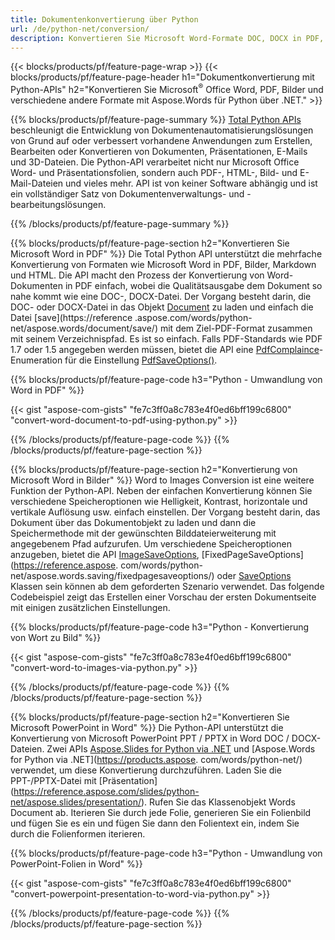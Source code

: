 ```yaml
---
title: Dokumentenkonvertierung über Python 
url: /de/python-net/conversion/
description: Konvertieren Sie Microsoft Word-Formate DOC, DOCX in PDF, Bilder und mehr sowie Präsentationsfolien, E-Mail-Nachrichten und 3D-Bilder mit nur wenigen Zeilen Python-Code.
---
```


{{< blocks/products/pf/feature-page-wrap >}}
{{< blocks/products/pf/feature-page-header h1="Dokumentkonvertierung mit Python-APIs" h2="Konvertieren Sie Microsoft<sup>&reg;</sup> Office Word, PDF, Bilder und verschiedene andere Formate mit Aspose.Words für Python über .NET." >}}

{{% blocks/products/pf/feature-page-summary %}}
[Total Python APIs](https://products.aspose.com/total/python-net/) beschleunigt die Entwicklung von Dokumentenautomatisierungslösungen von Grund auf oder verbessert vorhandene Anwendungen zum Erstellen, Bearbeiten oder Konvertieren von Dokumenten, Präsentationen, E-Mails und 3D-Dateien. Die Python-API verarbeitet nicht nur Microsoft Office Word- und Präsentationsfolien, sondern auch PDF-, HTML-, Bild- und E-Mail-Dateien und vieles mehr. API ist von keiner Software abhängig und ist ein vollständiger Satz von Dokumentenverwaltungs- und -bearbeitungslösungen.

{{% /blocks/products/pf/feature-page-summary  %}}

{{% blocks/products/pf/feature-page-section  h2="Konvertieren Sie Microsoft Word in PDF" %}}
Die Total Python API unterstützt die mehrfache Konvertierung von Formaten wie Microsoft Word in PDF, Bilder, Markdown und HTML. Die API macht den Prozess der Konvertierung von Word-Dokumenten in PDF einfach, wobei die Qualitätsausgabe dem Dokument so nahe kommt wie eine DOC-, DOCX-Datei. Der Vorgang besteht darin, die DOC- oder DOCX-Datei in das Objekt [Document](https://reference.aspose.com/words/python-net/aspose.words/document/) zu laden und einfach die Datei [save](https://reference .aspose.com/words/python-net/aspose.words/document/save/) mit dem Ziel-PDF-Format zusammen mit seinem Verzeichnispfad. Es ist so einfach. Falls PDF-Standards wie PDF 1.7 oder 1.5 angegeben werden müssen, bietet die API eine [PdfComplaince](https://reference.aspose.com/words/python-net/aspose.words.saving/pdfcompliance/)-Enumeration für die Einstellung [PdfSaveOptions()](https://reference.aspose.com/words/python-net/aspose.words.saving/pdfsaveoptions/). 

{{% blocks/products/pf/feature-page-code h3="Python - Umwandlung von Word in PDF" %}}

{{< gist "aspose-com-gists" "fe7c3ff0a8c783e4f0ed6bff199c6800" "convert-word-document-to-pdf-using-python.py" >}}

{{% /blocks/products/pf/feature-page-code  %}}
{{% /blocks/products/pf/feature-page-section %}}

{{% blocks/products/pf/feature-page-section  h2="Konvertierung von Microsoft Word in Bilder" %}}
Word to Images Conversion ist eine weitere Funktion der Python-API. Neben der einfachen Konvertierung können Sie verschiedene Speicheroptionen wie Helligkeit, Kontrast, horizontale und vertikale Auflösung usw. einfach einstellen. Der Vorgang besteht darin, das Dokument über das Dokumentobjekt zu laden und dann die Speichermethode mit der gewünschten Bilddateierweiterung mit angegebenem Pfad aufzurufen. Um verschiedene Speicheroptionen anzugeben, bietet die API [ImageSaveOptions](https://reference.aspose.com/words/python-net/aspose.words.saving/imagesaveoptions/), [FixedPageSaveOptions](https://reference.aspose. com/words/python-net/aspose.words.saving/fixedpagesaveoptions/) oder [SaveOptions](https://reference.aspose.com/words/python-net/aspose.words.saving/saveoptions/) Klassen sein können ab dem geforderten Szenario verwendet. Das folgende Codebeispiel zeigt das Erstellen einer Vorschau der ersten Dokumentseite mit einigen zusätzlichen Einstellungen.

{{% blocks/products/pf/feature-page-code h3="Python - Konvertierung von Wort zu Bild" %}}

{{< gist "aspose-com-gists" "fe7c3ff0a8c783e4f0ed6bff199c6800" "convert-word-to-images-via-python.py" >}}

{{% /blocks/products/pf/feature-page-code  %}}
{{% /blocks/products/pf/feature-page-section %}}

{{% blocks/products/pf/feature-page-section  h2="Konvertieren Sie Microsoft PowerPoint in Word" %}}
Die Python-API unterstützt die Konvertierung von Microsoft PowerPoint PPT / PPTX in Word DOC / DOCX-Dateien. Zwei APIs [Aspose.Slides for Python via .NET](https://products.aspose.com/slides/python-net/) und [Aspose.Words for Python via .NET](https://products.aspose. com/words/python-net/) verwendet, um diese Konvertierung durchzuführen. Laden Sie die PPT-/PPTX-Datei mit [Präsentation] (https://reference.aspose.com/slides/python-net/aspose.slides/presentation/). Rufen Sie das Klassenobjekt Words Document ab. Iterieren Sie durch jede Folie, generieren Sie ein Folienbild und fügen Sie es ein und fügen Sie dann den Folientext ein, indem Sie durch die Folienformen iterieren.

{{% blocks/products/pf/feature-page-code h3="Python - Umwandlung von PowerPoint-Folien in Word" %}}

{{< gist "aspose-com-gists" "fe7c3ff0a8c783e4f0ed6bff199c6800" "convert-powerpoint-presentation-to-word-via-python.py" >}}


{{% /blocks/products/pf/feature-page-code  %}}
{{% /blocks/products/pf/feature-page-section %}}